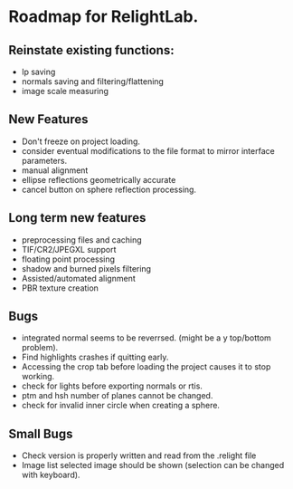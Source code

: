 # Roadmap for RelightLab.



## Reinstate existing functions:

* lp saving
* normals saving and filtering/flattening
* image scale measuring

## New Features

* Don't freeze on project loading.
* consider eventual modifications to the file format to mirror interface parameters.
* manual alignment
* ellipse reflections geometrically accurate
* cancel button on sphere reflection processing.

## Long term new features

* preprocessing files and caching
* TIF/CR2/JPEGXL support
* floating point processing
* shadow and burned pixels filtering
* Assisted/automated alignment
* PBR texture creation

## Bugs

* integrated normal seems to be reverrsed. (might be a y top/bottom problem).
* Find highlights crashes if quitting early.
* Accessing the crop tab before loading the project causes it to stop working.
* check for lights before exporting normals or rtis.
* ptm and hsh number of planes cannot be changed.
* check for invalid inner circle when creating a sphere.

## Small Bugs

* Check version is properly written and read from the .relight file
* Image list selected image should be shown (selection can be changed with keyboard).
